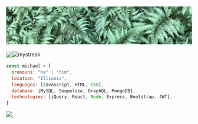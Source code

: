 <p align="center">
  <img src="https://github.com/Michael-Bee/Michael-Bee/blob/main/FernBackground2.jpg?raw=true"  />
</p>


<img align="center" src="https://github-readme-stats.vercel.app/api?username=Michael-Bee&hide_rank=true&theme=gotham&count_private=true&show_icons=true" /><img align="center" src="https://github-readme-streak-stats.herokuapp.com/?user=Michael-Bee&theme=gotham" alt="mystreak"/>
<!-- <img align="center" src="https://github-readme-stats.vercel.app/api/top-langs/?username=Michael-Bee&layout=compact&theme=gotham" /> -->


```javascript
const michael = {
  pronouns: "he" | "him",
  location: "Illinois",
  languages: [Javascript, HTML, CSS],
  database: [MySQL, Sequelize, GraphQL, MongoDB],
  technologies: [jQuery, React, Node, Express, Bootstrap, JWT],
}
```


<p>
<a href="https://www.linkedin.com/in/michael-bee-13676a225/">
 <img src="https://img.shields.io/badge/-MichaelBee-blue?style=flat-square&logo=Linkedin&logoColor=white&link=https://www.linkedin.com/in/michael-bee-13676a225/"/>
</a>
<img src="https://komarev.com/ghpvc/?username=Michael-Bee&style=flat-square&color=blue" alt=""/>
</p>